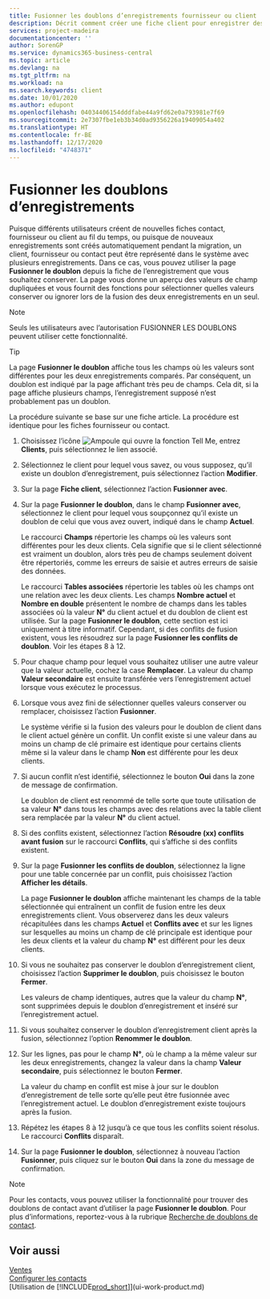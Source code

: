 ```yaml
---
title: Fusionner les doublons d’enregistrements fournisseur ou client | Microsoft Docs
description: Décrit comment créer une fiche client pour enregistrer des informations sur chaque nouveau client ou client auquel vous vendez.
services: project-madeira
documentationcenter: ''
author: SorenGP
ms.service: dynamics365-business-central
ms.topic: article
ms.devlang: na
ms.tgt_pltfrm: na
ms.workload: na
ms.search.keywords: client
ms.date: 10/01/2020
ms.author: edupont
ms.openlocfilehash: 04034406154dddfabe44a9fd62e0a793981e7f69
ms.sourcegitcommit: 2e7307fbe1eb3b34d0ad9356226a19409054a402
ms.translationtype: HT
ms.contentlocale: fr-BE
ms.lasthandoff: 12/17/2020
ms.locfileid: "4748371"
---
```

# <a name="merge-duplicate-records"></a>Fusionner les doublons d’enregistrements
Puisque différents utilisateurs créent de nouvelles fiches contact, fournisseur ou client au fil du temps, ou puisque de nouveaux enregistrements sont créés automatiquement pendant la migration, un client, fournisseur ou contact peut être représenté dans le système avec plusieurs enregistrements. Dans ce cas, vous pouvez utiliser la page **Fusionner le doublon** depuis la fiche de l’enregistrement que vous souhaitez conserver. La page vous donne un aperçu des valeurs de champ dupliquées et vous fournit des fonctions pour sélectionner quelles valeurs conserver ou ignorer lors de la fusion des deux enregistrements en un seul.

> [!NOTE]
> Seuls les utilisateurs avec l’autorisation FUSIONNER LES DOUBLONS peuvent utiliser cette fonctionnalité.

> [!TIP]
> La page **Fusionner le doublon** affiche tous les champs où les valeurs sont différentes pour les deux enregistrements comparés. Par conséquent, un doublon est indiqué par la page affichant très peu de champs. Cela dit, si la page affiche plusieurs champs, l’enregistrement supposé n’est probablement pas un doublon.

La procédure suivante se base sur une fiche article. La procédure est identique pour les fiches fournisseur ou contact.

1. Choisissez l’icône ![Ampoule qui ouvre la fonction Tell Me](media/ui-search/search_small.png "Dites-moi ce que vous voulez faire"), entrez **Clients**, puis sélectionnez le lien associé.
2. Sélectionnez le client pour lequel vous savez, ou vous supposez, qu’il existe un doublon d’enregistrement, puis sélectionnez l’action **Modifier**.
3. Sur la page **Fiche client**, sélectionnez l’action **Fusionner avec**.
4. Sur la page **Fusionner le doublon**, dans le champ **Fusionner avec**, sélectionnez le client pour lequel vous soupçonnez qu’il existe un doublon de celui que vous avez ouvert, indiqué dans le champ **Actuel**.

    Le raccourci **Champs** répertorie les champs où les valeurs sont différentes pour les deux clients. Cela signifie que si le client sélectionné est vraiment un doublon, alors très peu de champs seulement doivent être répertoriés, comme les erreurs de saisie et autres erreurs de saisie des données.

    Le raccourci **Tables associées** répertorie les tables où les champs ont une relation avec les deux clients. Les champs **Nombre actuel** et **Nombre en double** présentent le nombre de champs dans les tables associées où la valeur **N°** du client actuel et du doublon de client est utilisée. Sur la page **Fusionner le doublon**, cette section est ici uniquement à titre informatif. Cependant, si des conflits de fusion existent, vous les résoudrez sur la page **Fusionner les conflits de doublon**. Voir les étapes 8 à 12.   

5. Pour chaque champ pour lequel vous souhaitez utiliser une autre valeur que la valeur actuelle, cochez la case **Remplacer**. La valeur du champ **Valeur secondaire** est ensuite transférée vers l’enregistrement actuel lorsque vous exécutez le processus.
6. Lorsque vous avez fini de sélectionner quelles valeurs conserver ou remplacer, choisissez l’action **Fusionner**.

    Le système vérifie si la fusion des valeurs pour le doublon de client dans le client actuel génère un conflit. Un conflit existe si une valeur dans au moins un champ de clé primaire est identique pour certains clients même si la valeur dans le champ **Non** est différente pour les deux clients.

7. Si aucun conflit n’est identifié, sélectionnez le bouton **Oui** dans la zone de message de confirmation.

    Le doublon de client est renommé de telle sorte que toute utilisation de sa valeur **N°** dans tous les champs avec des relations avec la table client sera remplacée par la valeur **N°** du client actuel.
8. Si des conflits existent, sélectionnez l’action **Résoudre (xx) conflits avant fusion** sur le raccourci **Conflits**, qui s’affiche si des conflits existent.
9. Sur la page **Fusionner les conflits de doublon**, sélectionnez la ligne pour une table concernée par un conflit, puis choisissez l’action **Afficher les détails**.

    La page **Fusionner le doublon** affiche maintenant les champs de la table sélectionnée qui entraînent un conflit de fusion entre les deux enregistrements client. Vous observerez dans les deux valeurs récapitulées dans les champs **Actuel** et **Conflits avec** et sur les lignes sur lesquelles au moins un champ de clé principale est identique pour les deux clients et la valeur du champ **N°** est différent pour les deux clients.   
10. Si vous ne souhaitez pas conserver le doublon d’enregistrement client, choisissez l’action **Supprimer le doublon**, puis choisissez le bouton **Fermer**.

    Les valeurs de champ identiques, autres que la valeur du champ **N°**, sont supprimées depuis le doublon d’enregistrement et inséré sur l’enregistrement actuel.
11. Si vous souhaitez conserver le doublon d’enregistrement client après la fusion, sélectionnez l’option **Renommer le doublon**.
12. Sur les lignes, pas pour le champ **N°**, où le champ a la même valeur sur les deux enregistrements, changez la valeur dans la champ **Valeur secondaire**, puis sélectionnez le bouton **Fermer**.

    La valeur du champ en conflit est mise à jour sur le doublon d’enregistrement de telle sorte qu’elle peut être fusionnée avec l’enregistrement actuel. Le doublon d’enregistrement existe toujours après la fusion.
13. Répétez les étapes 8 à 12 jusqu’à ce que tous les conflits soient résolus. Le raccourci **Conflits** disparaît.
14. Sur la page **Fusionner le doublon**, sélectionnez à nouveau l’action **Fusionner**, puis cliquez sur le bouton **Oui** dans la zone du message de confirmation.

> [!NOTE]
> Pour les contacts, vous pouvez utiliser la fonctionnalité pour trouver des doublons de contact avant d’utiliser la page **Fusionner le doublon**. Pour plus d’informations, reportez-vous à la rubrique [Recherche de doublons de contact](marketing-setup-contacts.md#searching-for-duplicate-contacts).

## <a name="see-also"></a>Voir aussi
[Ventes](sales-manage-sales.md)  
[Configurer les contacts](marketing-setup-contacts.md)  
[Utilisation de [!INCLUDE[prod_short](includes/prod_short.md)]](ui-work-product.md)
